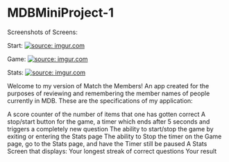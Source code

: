 # MDBMiniProject-1

Screenshots of Screens:

Start: <a href="https://imgur.com/VWxuIJL"><img src="https://i.imgur.com/VWxuIJL.png" title="source: imgur.com" /></a>


Game: <a href="https://imgur.com/S2TggsS"><img src="https://i.imgur.com/S2TggsS.png" title="source: imgur.com" /></a>


Stats: <a href="https://imgur.com/ekQzvsy"><img src="https://i.imgur.com/ekQzvsy.png" title="source: imgur.com" /></a>

Welcome to my version of Match the Members! An app created for the purposes of reviewing and remembering the member names of people currently in MDB. These are the specifications of my application:

A score counter of the number of items that one has gotten correct
A stop/start button for the game, a timer which ends after 5 seconds and triggers a completely new question
The ability to start/stop the game by exiting or entering the Stats page
The ability to Stop the timer on the Game page, go to the Stats page, and have the Timer still be paused
A Stats Screen that displays:
Your longest streak of correct questions
Your result
